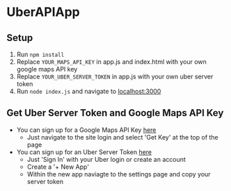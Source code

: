 # UberAPIApp

## Setup
1. Run `npm install`
2. Replace `YOUR_MAPS_API_KEY` in app.js and index.html with your own google maps API key
3. Replace `YOUR_UBER_SERVER_TOKEN` in app.js  with your own uber server token
4. Run `node index.js` and navigate to [localhost:3000](http://localhost:3000)
## Get Uber Server Token and Google Maps API Key
* You can sign up for a Google Maps API Key  [here](https://developers.google.com/maps/documentation/javascript/)
    * Just navigate to the site login and select 'Get Key' at the top of the page
* You can sign up for an Uber Server Token [here](https://developer.uber.com/#_)
    * Just 'Sign In' with your Uber login or create an account
    * Create a '+ New App'
    * Within the new app naviagte to the settings page and copy your server token

